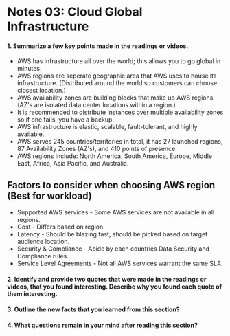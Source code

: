 # Notes 03: Cloud Global Infrastructure
#### 1. Summarize a few key points made in the readings or videos.
- AWS has infrastructure all over the world; this allows you to go global in minutes.
- AWS regions are seperate geographic area that AWS uses to house its infrastructure. (Distributed around the world so customers can choose closest location.)
- AWS availability zones are building blocks that make up AWS regions. (AZ's are isolated data center locations within a region.)
- It is recommended to distribute instances over multiple availability zones so if one fails, you have a backup.
- AWS infrastructure is elastic, scalable, fault-tolerant, and highly available.
- AWS serves 245 countries/territories in total, it has 27 launched regions, 87 Availability Zones (AZ's), and 410 points of presence. 
- AWS regions include: North America, South America, Europe, Middle East, Africa, Asia Pacific, and Australia.
## Factors to consider when choosing AWS region (Best for workload)
- Supported AWS services - Some AWS services are not available in all regions.
- Cost - Differs based on region.
- Latency - Should be blazing fast, should be picked based on target audience location.
- Security & Compliance - Abide by each countries Data Security and Compliance rules.
- Service Level Agreements - Not all AWS services warrant the same SLA.
#### 2. Identify and provide two quotes that were made in the readings or videos, that you found interesting. Describe why you found each quote of them interesting.

#### 3. Outline the new facts that you learned from this section?

#### 4. What questions remain in your mind after reading this section?

